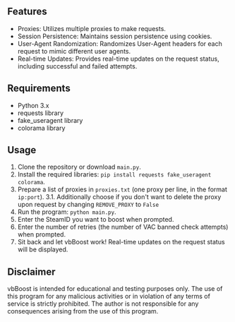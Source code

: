 ## Features

- Proxies: Utilizes multiple proxies to make requests.
- Session Persistence: Maintains session persistence using cookies.
- User-Agent Randomization: Randomizes User-Agent headers for each request to mimic different user agents.
- Real-time Updates: Provides real-time updates on the request status, including successful and failed attempts.

## Requirements

- Python 3.x
- requests library
- fake_useragent library
- colorama library

## Usage

1. Clone the repository or download `main.py`.
2. Install the required libraries: `pip install requests fake_useragent colorama`.
3. Prepare a list of proxies in `proxies.txt` (one proxy per line, in the format `ip:port`).
3.1. Additionally choose if you don't want to delete the proxy upon request by changing `REMOVE_PROXY` to `False`
4. Run the program: `python main.py`.
5. Enter the SteamID you want to boost when prompted.
6. Enter the number of retries (the number of VAC banned check attempts) when prompted.
7. Sit back and let vbBoost work! Real-time updates on the request status will be displayed.

## Disclaimer

vbBoost is intended for educational and testing purposes only. The use of this program for any malicious activities or in violation of any terms of service is strictly prohibited. The author is not responsible for any consequences arising from the use of this program.
